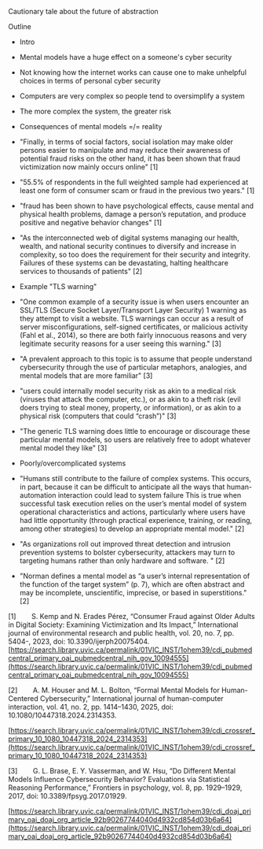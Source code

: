 
Cautionary tale about the future of abstraction 

  

Outline

- Intro

- Mental models have a huge effect on a someone's cyber security
- Not knowing how the internet works can cause one to make unhelpful choices in terms of personal cyber security
- Computers are very complex so people tend to oversimplify a system
- The more complex the system, the greater risk 

- Consequences of mental models =/= reality

- "Finally, in terms of social factors, social isolation may make older persons easier to manipulate and may reduce their awareness of potential fraud risks on the other hand, it has been shown that fraud victimization now mainly occurs online" [1]
- "55.5% of respondents in the full weighted sample had experienced at least one form of consumer scam or fraud in the previous two years." [1]
- "fraud has been shown to have psychological effects, cause mental and physical health problems, damage a person’s reputation, and produce positive and negative behavior changes" [1]
- "As the interconnected web of digital systems managing our health, wealth, and national security continues to diversify and increase in complexity, so too does the requirement for their security and integrity. Failures of these systems can be devastating, halting healthcare services to thousands of patients" [2]

- Example "TLS warning"

- "One common example of a security issue is when users encounter an SSL/TLS (Secure Socket Layer/Transport Layer Security) 1 warning as they attempt to visit a website. TLS warnings can occur as a result of server misconfigurations, self-signed certificates, or malicious activity (Fahl et al., 2014), so there are both fairly innocuous reasons and very legitimate security reasons for a user seeing this warning." [3]
- "A prevalent approach to this topic is to assume that people understand cybersecurity through the use of particular metaphors, analogies, and mental models that are more familiar" [3]
- "users could internally model security risk as akin to a medical risk (viruses that attack the computer, etc.), or as akin to a theft risk (evil doers trying to steal money, property, or information), or as akin to a physical risk (computers that could “crash”)" [3]
- "The generic TLS warning does little to encourage or discourage these particular mental models, so users are relatively free to adopt whatever mental model they like" [3]

- Poorly/overcomplicated systems

- "Humans still contribute to the failure of complex systems. This occurs, in part, because it can be difficult to anticipate all the ways that human-automation interaction could lead to system failure This is true when successful task execution relies on the user’s mental model of system operational characteristics and actions, particularly where users have had little opportunity (through practical experience, training, or reading, among other strategies) to develop an appropriate mental model." [2]
- "As organizations roll out improved threat detection and intrusion prevention systems to bolster cybersecurity, attackers may turn to targeting humans rather than only hardware and software. " [2]
- "Norman defines a mental model as “a user’s internal representation of the function of the target system” (p. 7), which are often abstract and may be incomplete, unscientific, imprecise, or based in superstitions." [2]

  

  

[1]        S. Kemp and N. Erades Pérez, “Consumer Fraud against Older Adults in Digital Society: Examining Victimization and Its Impact,” International journal of environmental research and public health, vol. 20, no. 7, pp. 5404-, 2023, doi: 10.3390/ijerph20075404. [https://search.library.uvic.ca/permalink/01VIC_INST/1ohem39/cdi_pubmedcentral_primary_oai_pubmedcentral_nih_gov_10094555](https://search.library.uvic.ca/permalink/01VIC_INST/1ohem39/cdi_pubmedcentral_primary_oai_pubmedcentral_nih_gov_10094555)

[2]        A. M. Houser and M. L. Bolton, “Formal Mental Models for Human-Centered Cybersecurity,” International journal of human-computer interaction, vol. 41, no. 2, pp. 1414–1430, 2025, doi: 10.1080/10447318.2024.2314353.

[https://search.library.uvic.ca/permalink/01VIC_INST/1ohem39/cdi_crossref_primary_10_1080_10447318_2024_2314353](https://search.library.uvic.ca/permalink/01VIC_INST/1ohem39/cdi_crossref_primary_10_1080_10447318_2024_2314353)

[3]        G. L. Brase, E. Y. Vasserman, and W. Hsu, “Do Different Mental Models Influence Cybersecurity Behavior? Evaluations via Statistical Reasoning Performance,” Frontiers in psychology, vol. 8, pp. 1929–1929, 2017, doi: 10.3389/fpsyg.2017.01929.

[https://search.library.uvic.ca/permalink/01VIC_INST/1ohem39/cdi_doaj_primary_oai_doaj_org_article_92b90267744040d4932cd854d03b6a64](https://search.library.uvic.ca/permalink/01VIC_INST/1ohem39/cdi_doaj_primary_oai_doaj_org_article_92b90267744040d4932cd854d03b6a64)